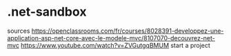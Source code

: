 # .net-sandbox
sources https://openclassrooms.com/fr/courses/8028391-developpez-une-application-asp-net-core-avec-le-modele-mvc/8107070-decouvrez-net-mvc
https://www.youtube.com/watch?v=ZVGutgqBMUM start a project